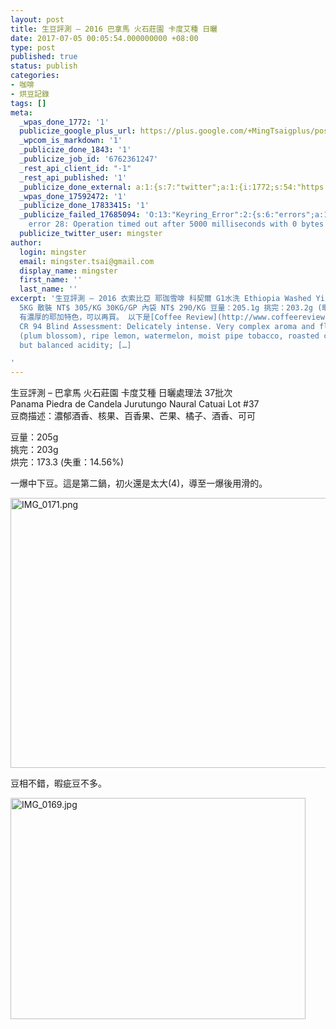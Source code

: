 ```yaml
---
layout: post
title: 生豆評測 – 2016 巴拿馬 火石莊園 卡度艾種 日曬
date: 2017-07-05 00:05:54.000000000 +08:00
type: post
published: true
status: publish
categories:
- 咖啡
- 烘豆記錄
tags: []
meta:
  _wpas_done_1772: '1'
  publicize_google_plus_url: https://plus.google.com/+MingTsaigplus/posts/gAdooKxYomb
  _wpcom_is_markdown: '1'
  _publicize_done_1843: '1'
  _publicize_job_id: '6762361247'
  _rest_api_client_id: "-1"
  _rest_api_published: '1'
  _publicize_done_external: a:1:{s:7:"twitter";a:1:{i:1772;s:54:"https://twitter.com/mingster/status/882269272046751746";}}
  _wpas_done_17592472: '1'
  _publicize_done_17833415: '1'
  _publicize_failed_17685094: 'O:13:"Keyring_Error":2:{s:6:"errors";a:1:{s:21:"keyring-request-error";a:1:{i:0;O:8:"WP_Error":2:{s:6:"errors";a:1:{s:19:"http_request_failed";a:1:{i:0;s:80:"cURL
    error 28: Operation timed out after 5000 milliseconds with 0 bytes received";}}s:10:"error_data";a:0:{}}}}s:10:"error_data";a:0:{}}'
  publicize_twitter_user: mingster
author:
  login: mingster
  email: mingster.tsai@gmail.com
  display_name: mingster
  first_name: ''
  last_name: ''
excerpt: '生豆評測 – 2016 衣索比亞 耶珈雪啡 科契爾 G1水洗 Ethiopia Washed Yirgacheffe Kochere G1 豆商描述：這款生豆充滿了傳統典型耶家雪啡風土特色，鮮明花香與檸檬皮香氣，入口充滿完熟柑橘、香吉士、葡萄柚的酸甜，中段也隱約帶有生薑與檸檬百里香的特殊香氣，餘韻還有香草與紅茶香氣的氣息。
  5KG 散裝 NT$ 305/KG 30KG/GP 內袋 NT$ 290/KG 豆量：205.1g 挑完：203.2g (暇疵比：0.99% 不到百分之一) 結論：2016年度，真的有G1等級的豆。
  有濃厚的耶加特色，可以再買。 以下是[Coffee Review](http://www.coffeereview.com/review/ethiopia-yirgacheffe-kochere-g1/)的評測。
  CR 94 Blind Assessment: Delicately intense. Very complex aroma and flavor: flowers
  (plum blossom), ripe lemon, watermelon, moist pipe tobacco, roasted cacao nib. Bright
  but balanced acidity; […]

'
---
```

<p>生豆評測 – 巴拿馬 火石莊園 卡度艾種 日曬處理法 37批次<br />
Panama Piedra de Candela Jurutungo Naural Catuai Lot #37<br />
豆商描述：濃郁酒香、核果、百香果、芒果、橘子、酒香、可可</p>
<p>豆量：205g<br />
挑完：203g<br />
烘完：173.3 (失重：14.56%)</p>
<p>一爆中下豆。這是第二鍋，初火還是太大(4)，導至一爆後用滑的。</p>
<p><img class="  wp-image-1856 aligncenter" src="{{ site.JB.IMAGE_PATH }}/img_0171.png" alt="IMG_0171.png" width="576" height="432" /></p>
<p>豆相不錯，暇疵豆不多。</p>
<p><img class="  wp-image-1854 aligncenter" src="{{ site.JB.IMAGE_PATH }}/img_0169.jpg" alt="IMG_0169.jpg" width="472" height="354" /></p>
